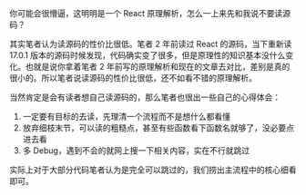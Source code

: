 你可能会很懵逼，这明明是一个 React 原理解析，怎么一上来先和我说不要读源码？

其实笔者认为读源码的性价比很低。笔者 2 年前读过 React 的源码，当下重新读 17.0.1 版本的源码时候发现，代码确实变了很多，但是原理性的知识基本没什么变化。也就是说你拿着笔者 2 年前写的原理解析和现在的文章去对比，差别是真的很小的。所以笔者说读源码的性价比很低，还不如看不错的原理解析。

当然肯定是会有读者想自己读源码的，那么笔者也很出一些自己的心得体会：

1. 一定要有目标的去读，先理清一个流程而不是想什么都看懂
2. 放弃细枝末节，可以读的粗糙点，甚至有些函数看下函数名就够了，没必要点进去看
3. 多 Debug，遇到不会的就网上搜一下相关内容，实在不行就跳过

实际上对于大部分代码笔者认为是完全可以跳过的，我们捞出主流程中的核心细看即可。